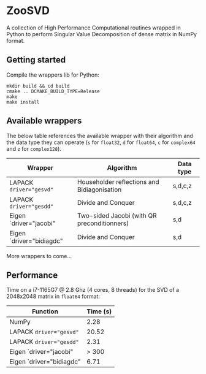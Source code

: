 # ZooSVD

A collection of High Performance Computational routines wrapped in Python to perform Singular Value Decomposition of dense matrix in NumPy format.

## Getting started

Compile the wrappers lib for Python:
```
mkdir build && cd build
cmake .. DCMAKE_BUILD_TYPE=Release
make
make install
```

## Available wrappers

The below table references the available wrapper with their algorithm and the data type they can operate (`s` for `float32`, `d` for `float64`, `c` for `complex64` and `z` for `complex128`).

| Wrapper | Algorithm | Data type |
|---------|-----------|-----------|
| LAPACK `driver="gesvd"` | Householder reflections and Bidiagonisation | s,d,c,z |
| LAPACK `driver="gesdd"` | Divide and Conquer | s,d,c,z |
| Eigen `driver="jacobi" | Two-sided Jacobi (with QR preconditionners) | s,d |
| Eigen `driver="bidiagdc" | Divide and Conquer | s,d |

More wrappers to come...

## Performance

Time on a i7-1165G7 @ 2.8 Ghz (4 cores, 8 threads) for the SVD of a 2048x2048 matrix in `float64` format:

| Function | Time (s) |
|----------|-----------|
| NumPy | 2.28 |
| LAPACK `driver="gesvd"` | 20.52 |
| LAPACK `driver="gesdd"` | 2.31 |
| Eigen `driver="jacobi" | > 300 |
| Eigen `driver="bidiagdc" | 6.71 |
